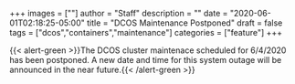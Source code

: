 +++
images = [""]
author = "Staff"
description = ""
date = "2020-06-01T02:18:25-05:00"
title = "DCOS Maintenance Postponed"
draft = false
tags = ["dcos","containers","maintenance"]
categories = ["feature"]
+++

{{< alert-green >}}The DCOS cluster maintenace scheduled for 6/4/2020 has been postponed. A new date and time for this system outage will be announced in the near future.{{< /alert-green >}}
